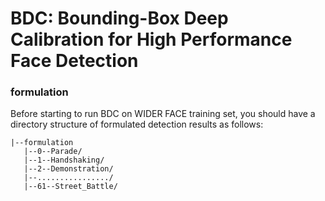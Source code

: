 # BDC: Bounding-Box Deep Calibration for High Performance Face Detection

### formulation

Before starting to run BDC on WIDER FACE training set, you should have a directory structure of formulated detection results as follows:
 ```
|--formulation
    |--0--Parade/
    |--1--Handshaking/
    |--2--Demonstration/
    |--................/
    |--61--Street_Battle/
```
